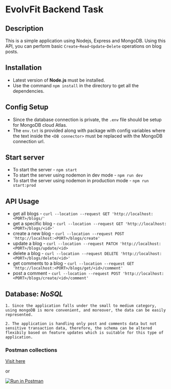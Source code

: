 # EvolvFit Backend Task #

## Description ##
This is a simple application using Nodejs, Express and MongoDB. Using this API, you can perform basic `Create`-`Read`-`Update`-`Delete` operations on blog posts.


## Installation ##
* Latest version of <strong>Node.js</strong> must be installed.
* Use the command  `npm install` in the directory to get all the dependencies.

## Config Setup ##
* Since the database connection is private, the `.env` file should be setup for MongoDB cloud Atlas.
* The `env.txt` is provided along with package with config variables where the text inside the `<DB connector>` must be replaced with the MongoDB connection url.

## Start server ##
* To start the server - `npm start`
* To start the server using nodemon in dev mode - `npm run dev`
* To start the server using nodemon in production mode - `npm run start:prod`

## API Usage ##
* get all blogs - `curl --location --request GET 'http://localhost:<PORT>/blogs/'`
* get a specific blog - `curl --location --request GET 'http://localhost:<PORT>/blogs/<id>'`
* create a new blog - `curl --location --request POST 'http://localhost:<PORT>/blogs/create'`
* update a blog - `curl --location --request PATCH 'http://localhost:<PORT>/blogs/update/<id>`
* delete a blog - `curl --location --request DELETE 'http://localhost:<PORT>/blogs/delete/<id>'`
* get comments to a blog - `curl --location --request GET 'http://localhost:<PORT>/blogs/get/<id>/comment'`
* post a comment -  `curl --location --request POST 'http://localhost:<PORT>/blogs/create/<id>/comment'`

## Database: <i>NoSQL</i> ##

    1. Since the application falls under the small to medium category, using mongoDB is more convenient, and moreover, the data can be easily represented.

    2. The application is handling only post and comments data but not sensitive transaction data, therefore, the schema can be altered flexibily based on feature updates which is suitable for this type of application.

### Postman collections ###

<a href="https://www.getpostman.com/collections/47c77511a90a6fa8cf95">Visit here</a>

 or

[![Run in Postman](https://run.pstmn.io/button.svg)](https://app.getpostman.com/run-collection/47c77511a90a6fa8cf95?action=collection%2Fimport)